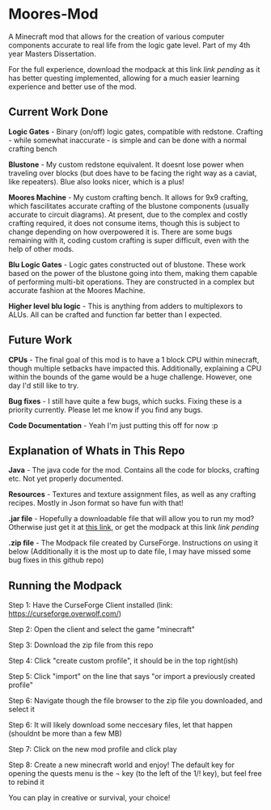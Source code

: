 # Moores-Mod
A Minecraft mod that allows for the creation of various computer components accurate to real life from the logic gate level. Part of my 4th year Masters Dissertation.

For the full experience, download the modpack at this link *link pending* as it has better questing implemented, allowing for a much easier learning experience and better use of the mod.

## Current Work Done

**Logic Gates** - Binary (on/off) logic gates, compatible with redstone. Crafting - while somewhat inaccurate - is simple and can be done with a normal crafting bench

**Blustone** - My custom redstone equivalent. It doesnt lose power when traveling over blocks (but does have to be facing the right way as a caviat, like repeaters). Blue also looks nicer, which is a plus!

**Moores Machine** - My custom crafting bench. It allows for 9x9 crafting, which fascilitates accurate crafting of the blustone components (usually accurate to circuit diagrams). At present, due to the complex and costly crafting required, it does not consume items, though this is subject to change depending on how overpowered it is. There are some bugs remaining with it, coding custom crafting is super difficult, even with the help of other mods.

**Blu Logic Gates** - Logic gates constructed out of blustone. These work based on the power of the blustone going into them, making them capable of performing multi-bit operations. They are constructed in a complex but accurate fashion at the Moores Machine.

**Higher level blu logic** - This is anything from adders to multiplexors to ALUs. All can be crafted and function far better than I expected.

## Future Work

**CPUs** - The final goal of this mod is to have a 1 block CPU within minecraft, though multiple setbacks have impacted this. Additionally, explaining a CPU within the bounds of the game would be a huge challenge. However, one day I'd still like to try.

**Bug fixes** - I still have quite a few bugs, which sucks. Fixing these is a priority currently. Please let me know if you find any bugs.

**Code Documentation** - Yeah I'm just putting this off for now :p

## Explanation of Whats in This Repo

**Java** - The java code for the mod. Contains all the code for blocks, crafting etc. Not yet properly documented.

**Resources** - Textures and texture assignment files, as well as any crafting recipes. Mostly in Json format so have fun with that!

**.jar file** - Hopefully a downloadable file that will allow you to run my mod? Otherwise just get it at [this link](https://www.curseforge.com/minecraft/mc-mods/mooresmod), or get the modpack at this link *link pending*

**.zip file** - The Modpack file created by CurseForge. Instructions on using it below (Additionally it is the most up to date file, I may have missed some bug fixes in this github repo)

## Running the Modpack

Step 1: Have the CurseForge Client installed (link: https://curseforge.overwolf.com/)

Step 2: Open the client and select the game "minecraft"

Step 3: Download the zip file from this repo

Step 4: Click "create custom profile", it should be in the top right(ish)

Step 5: Click "import" on the line that says "or import a previously created profile"

Step 6: Navigate though the file browser to the zip file you downloaded, and select it

Step 6: It will likely download some neccesary files, let that happen (shouldnt be more than a few MB)

Step 7: Click on the new mod profile and click play

Step 8: Create a new minecraft world and enjoy! The default key for opening the quests menu is the ¬ key (to the left of the 1/! key), but feel free to rebind it

You can play in creative or survival, your choice!
